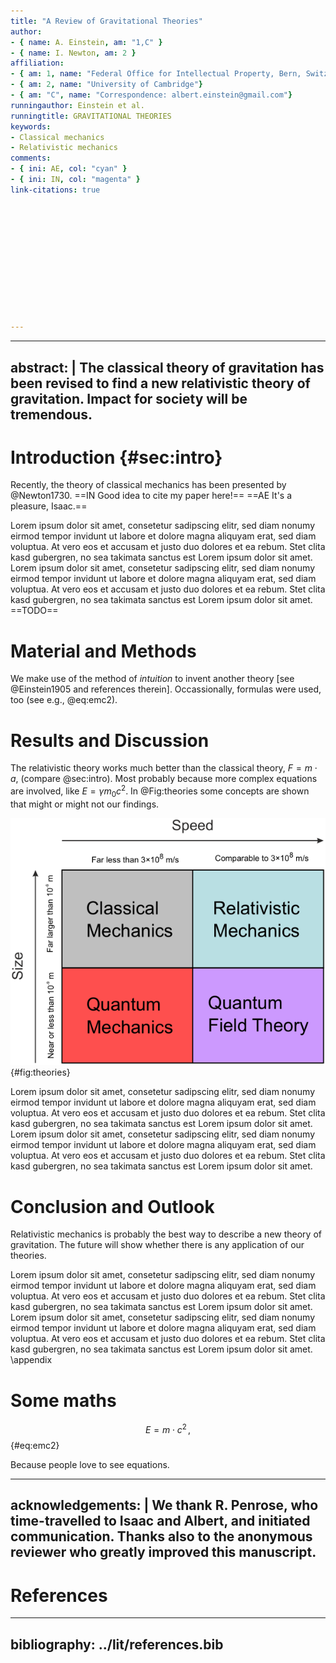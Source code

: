 ```yaml
---
title: "A Review of Gravitational Theories"
author:
- { name: A. Einstein, am: "1,C" }
- { name: I. Newton, am: 2 }
affiliation:
- { am: 1, name: "Federal Office for Intellectual Property, Bern, Switzerland"}
- { am: 2, name: "University of Cambridge"}
- { am: "C", name: "Correspondence: albert.einstein@gmail.com"}
runningauthor: Einstein et al.
runningtitle: GRAVITATIONAL THEORIES
keywords:
- Classical mechanics
- Relativistic mechanics
comments:
- { ini: AE, col: "cyan" }
- { ini: IN, col: "magenta" }
link-citations: true












---
```

---
abstract: |
  The classical theory of gravitation has been revised to find a new relativistic theory of gravitation. Impact for society will be tremendous.
---

# Introduction {#sec:intro}

Recently, the theory of classical mechanics has been presented by @Newton1730. ==IN Good idea to cite my paper here!== ==AE It's a pleasure, Isaac.== 

Lorem ipsum dolor sit amet, consetetur sadipscing elitr, sed diam nonumy eirmod tempor invidunt ut labore et dolore magna aliquyam erat, sed diam voluptua. At vero eos et accusam et justo duo dolores et ea rebum. Stet clita kasd gubergren, no sea takimata sanctus est Lorem ipsum dolor sit amet. Lorem ipsum dolor sit amet, consetetur sadipscing elitr, sed diam nonumy eirmod tempor invidunt ut labore et dolore magna aliquyam erat, sed diam voluptua. At vero eos et accusam et justo duo dolores et ea rebum. Stet clita kasd gubergren, no sea takimata sanctus est Lorem ipsum dolor sit amet. ==TODO== 


# Material and Methods

We make use of the method of *intuition* to invent another theory [see @Einstein1905 and references therein]. Occassionally, formulas were used, too (see e.g., @eq:emc2).


# Results and Discussion

The relativistic theory works much better than the classical theory, $F=m\cdot a$, (compare @sec:intro). Most probably because more complex equations are involved, like $E=\gamma m_0c^2$.
In @Fig:theories some concepts are shown that might or might not our findings.

![Some theories. Credit: Wikipedia.](../fig/theories.png){#fig:theories}

Lorem ipsum dolor sit amet, consetetur sadipscing elitr, sed diam nonumy eirmod tempor invidunt ut labore et dolore magna aliquyam erat, sed diam voluptua. At vero eos et accusam et justo duo dolores et ea rebum. Stet clita kasd gubergren, no sea takimata sanctus est Lorem ipsum dolor sit amet. Lorem ipsum dolor sit amet, consetetur sadipscing elitr, sed diam nonumy eirmod tempor invidunt ut labore et dolore magna aliquyam erat, sed diam voluptua. At vero eos et accusam et justo duo dolores et ea rebum. Stet clita kasd gubergren, no sea takimata sanctus est Lorem ipsum dolor sit amet.

# Conclusion and Outlook

Relativistic mechanics is probably the best way to describe a new theory of gravitation.
The future will show whether there is any application of our theories. 

Lorem ipsum dolor sit amet, consetetur sadipscing elitr, sed diam nonumy eirmod tempor invidunt ut labore et dolore magna aliquyam erat, sed diam voluptua. At vero eos et accusam et justo duo dolores et ea rebum. Stet clita kasd gubergren, no sea takimata sanctus est Lorem ipsum dolor sit amet. Lorem ipsum dolor sit amet, consetetur sadipscing elitr, sed diam nonumy eirmod tempor invidunt ut labore et dolore magna aliquyam erat, sed diam voluptua. At vero eos et accusam et justo duo dolores et ea rebum. Stet clita kasd gubergren, no sea takimata sanctus est Lorem ipsum dolor sit amet.
\appendix

# Some maths

$$ E = m\cdot c^2\,, $$ {#eq:emc2}

Because people love to see equations.


---
acknowledgements: |
  We thank R. Penrose, who time-travelled to Isaac and Albert, and initiated communication.
  Thanks also to the anonymous reviewer who greatly improved this manuscript.
---

# References

---
bibliography: ../lit/references.bib
---
